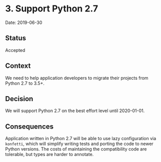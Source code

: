 # 3. Support Python 2.7

Date: 2019-06-30

## Status

Accepted

## Context

We need to help application developers to migrate their projects from Python 2.7 to 3.5+.

## Decision

We will support Python 2.7 on the best effort level until 2020-01-01.

## Consequences

Application written in Python 2.7 will be able to use lazy configuration via `konfetti`, which will simplify writing tests and porting the code to newer Python versions.
The costs of maintaining the compatibility code are tolerable, but types are harder to annotate.
